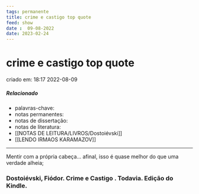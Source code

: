 ```yaml
---
tags: permanente
title: crime e castigo top quote
feed: show
date :  09-08-2022
date: 2023-02-24
---
```

# crime e castigo top quote
criado em: 18:17 2022-08-09

##### Relacionado
- palavras-chave: 
- notas permanentes: 
- notas de dissertação:
- notas de literatura: 
- [[NOTAS DE LEITURA/LIVROS/Dostoiévski]]
- [[LENDO IRMAOS KARAMAZOV]]

---


Mentir com a própria cabeça… afinal, isso é quase melhor do que uma verdade alheia;

### Dostoiévski, Fiódor. Crime e Castigo . Todavia. Edição do Kindle.